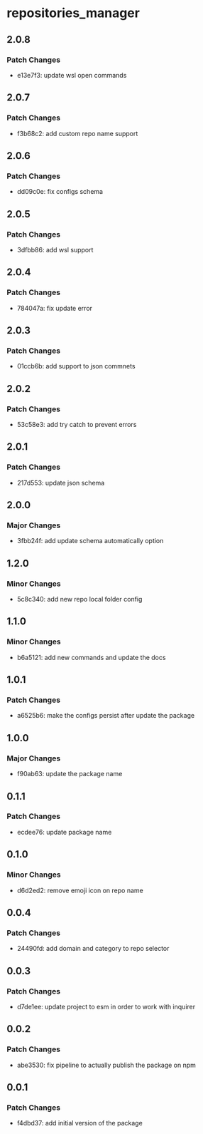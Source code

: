 # repositories_manager

## 2.0.8

### Patch Changes

- e13e7f3: update wsl open commands

## 2.0.7

### Patch Changes

- f3b68c2: add custom repo name support

## 2.0.6

### Patch Changes

- dd09c0e: fix configs schema

## 2.0.5

### Patch Changes

- 3dfbb86: add wsl support

## 2.0.4

### Patch Changes

- 784047a: fix update error

## 2.0.3

### Patch Changes

- 01ccb6b: add support to json commnets

## 2.0.2

### Patch Changes

- 53c58e3: add try catch to prevent errors

## 2.0.1

### Patch Changes

- 217d553: update json schema

## 2.0.0

### Major Changes

- 3fbb24f: add update schema automatically option

## 1.2.0

### Minor Changes

- 5c8c340: add new repo local folder config

## 1.1.0

### Minor Changes

- b6a5121: add new commands and update the docs

## 1.0.1

### Patch Changes

- a6525b6: make the configs persist after update the package

## 1.0.0

### Major Changes

- f90ab63: update the package name

## 0.1.1

### Patch Changes

- ecdee76: update package name

## 0.1.0

### Minor Changes

- d6d2ed2: remove emoji icon on repo name

## 0.0.4

### Patch Changes

- 24490fd: add domain and category to repo selector

## 0.0.3

### Patch Changes

- d7de1ee: update project to esm in order to work with inquirer

## 0.0.2

### Patch Changes

- abe3530: fix pipeline to actually publish the package on npm

## 0.0.1

### Patch Changes

- f4dbd37: add initial version of the package
